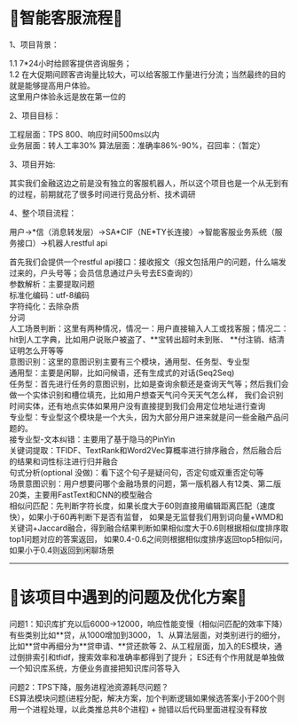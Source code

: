 # :running:智能客服流程:running:

1、项目背景：

1.1 7*24小时给顾客提供咨询服务；<br>
1.2 在大促期间顾客咨询量比较大，可以给客服工作量进行分流；当然最终的目的就是能够提高用户体验。<br>
这里用户体验永远是放在第一位的

2、项目目标：

工程层面：TPS 800、响应时间500ms以内<br>
业务层面：转人工率30%
算法层面：准确率86%-90%，召回率：（暂定）

3、项目开始:

其实我们金融这边之前是没有独立的客服机器人，所以这个项目也是一个从无到有的过程，前期就花了很多时间进行竞品分析、技术调研

4、整个项目流程：

用户->*信（消息转发层）->SA\*CIF（NE\*TY长连接）->智能客服业务系统（服务接口）->机器人restful api <br>

首先我们会提供一个restful api接口：接收报文（报文包括用户的问题，什么端发过来的，户头号等；会员信息通过户头号去ES查询的）<br>
参数解析：主要提取问题<br>
标准化编码：utf-8编码<br>
字符纯化：去除杂质<br>
分词<br>
人工场景判断：这里有两种情况，情况一：用户直接输入人工或找客服；情况二：hit到人工字典，比如用户说账户被盗了、\**宝转出超时未到账、
\**付注销、结清证明怎么开等等<br>
意图识别：这里的意图识别主要有三个模块，通用型、任务型、专业型<br>
通用型：主要是闲聊，比如问候语，还有生成式的对话(Seq2Seq)<br>
任务型：首先进行任务的意图识别，比如是查询余额还是查询天气等；然后我们会做一个实体识别和槽位填充，比如用户想查天气问今天天气怎么样，
我们会识别时间实体，还有地点实体如果用户没有直接提到我们会用定位地址进行查询<br>
专业型：专业型这个模块是一个大头，因为大部分用户进来就是问一些金融产品问题的。<br>
接专业型-文本纠错：主要用了基于隐马的PinYin<br>
关键词提取：TFIDF、TextRank和Word2Vec算概率进行排序融合，然后融合后的结果和词性标注进行归并融合<br>
句式分析(optional 没做)：看下这个句子是疑问句，否定句或双重否定句等<br>
场景意图识别：用户想要问哪个金融场景的问题，第一版机器人有12类、第二版20类，主要用FastText和CNN的模型融合<br>
相似问匹配：先判断字符长度，如果长度大于60则直接用编辑距离匹配（速度快），如果小于60再判断下是否有监督，
如果是无监督我们用到词向量+WMD和关键词+Jaccard融合，得到融合结果判断如果相似度大于0.6则根据相似度排序取top1问题对应的答案返回，
如果0.4-0.6之间则根据相似度排序返回top5相似问，如果小于0.4则返回到闲聊场景

---

# :running:该项目中遇到的问题及优化方案:running:

问题1：知识库扩充以后6000->12000，响应性能变慢（相似问匹配的效率下降）<br>
有些类别比如\**贷，从1000增加到3000，
1、从算法层面，对类别进行的细分，比如\**贷中再细分为\**贷申请、\**贷还款等
2、从工程层面，加入的ES模块，通过倒排索引和tfidf，搜索效率和准确率都得到了提升；
ES还有个作用就是单独做一个知识库系统，方便业务直接把知识库问答导入

问题2：TPS下降，服务进程池资源耗尽问题？<br>
ES算法模块问题(进程分配，解决方案，加个判断逻辑如果候选答案小于200个则用一个进程处理，以此类推总共8个进程) + 抛错以后代码里面进程没有释放


